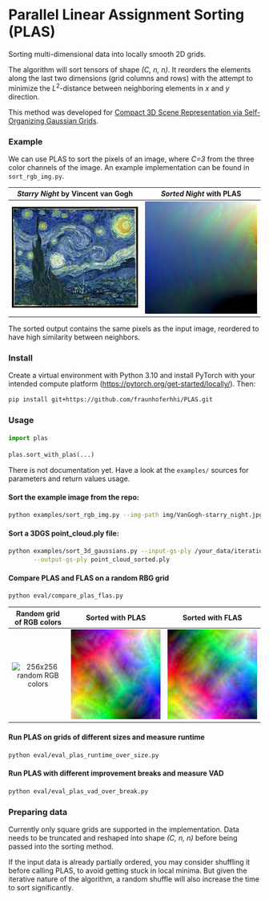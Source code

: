 # Parallel Linear Assignment Sorting (PLAS)
Sorting multi-dimensional data into locally smooth 2D grids.

The algorithm will sort tensors of shape *(C, n, n)*. It reorders the elements along the last two dimensions (grid columns and rows) with the attempt to minimize the $L^2$-distance between neighboring elements in $x$ and $y$ direction.

This method was developed for [Compact 3D Scene Representation via Self-Organizing Gaussian Grids](https://github.com/fraunhoferhhi/Self-Organizing-Gaussians).


### Example

We can use PLAS to sort the pixels of an image, where *C=3* from the three color channels of the image. An example implementation can be found in `sort_rgb_img.py`.

*Starry Night* by Vincent van Gogh             |  *Sorted Night* with PLAS
:-------------------------:|:-------------------------:
![A reproduction of the painting Starry Night by Vincent van Gogh](/img/VanGogh-starry_night.jpg)  | ![All pixels of the painting sorted with the algorithm](/img/VanGogh-starry_night_sorted.png)

The sorted output contains the same pixels as the input image, reordered to have high similarity between neighbors.


### Install

Create a virtual environment with Python 3.10 and install PyTorch with your intended compute platform (https://pytorch.org/get-started/locally/). Then:

```bash
pip install git+https://github.com/fraunhoferhhi/PLAS.git
```

### Usage

```Python
import plas

plas.sort_with_plas(...)
```

There is not documentation yet. Have a look at the `examples/` sources for parameters and return values usage.

#### Sort the example image from the repo:
```bash
python examples/sort_rgb_img.py --img-path img/VanGogh-starry_night.jpg
```

#### Sort a 3DGS point_cloud.ply file:
```bash
python examples/sort_3d_gaussians.py --input-gs-ply /your_data/iteration_30000/point_cloud.ply \
       --output-gs-ply point_cloud_sorted.ply
```

#### Compare PLAS and FLAS on a random RBG grid

```bash
python eval/compare_plas_flas.py
```

Random grid of RGB colors |  Sorted with PLAS | Sorted with FLAS|
:-------------------------:|:-------------------------:|:-------------------------:
![256x256 random RGB colors](/img/random_grid.pny)  | ![Sorted 256x256 random RGB colors with PLAS](/img/grid_PLAS.png) | ![Sorted 256x256 random RGB colors with FLAS](/img/grid_FLAS.png) |



#### Run PLAS on grids of different sizes and measure runtime

```bash
python eval/eval_plas_runtime_over_size.py
```

#### Run PLAS with different improvement breaks and measure VAD

```bash
python eval/eval_plas_vad_over_break.py
```

### Preparing data

Currently only square grids are supported in the implementation. Data needs to be truncated and reshaped into shape *(C, n, n)* before being passed into the sorting method.

If the input data is already partially ordered, you may consider shuffling it before calling PLAS, to avoid getting stuck in local minima. But given the iterative nature of the algorithm, a random shuffle will also increase the time to sort significantly.

